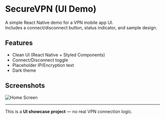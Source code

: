 # SecureVPN (UI Demo)

A simple React Native demo for a VPN mobile app UI.  
Includes a connect/disconnect button, status indicator, and sample design.

## Features
- Clean UI (React Native + Styled Components)
- Connect/Disconnect toggle
- Placeholder IP/Encryption text
- Dark theme

## Screenshots
![Home Screen](assets/screenshots/home.png)

---
This is a **UI showcase project** — no real VPN connection logic.
